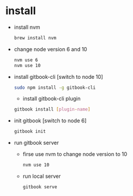 # install

- install nvm

  ```bash
  brew install nvm
  ```

- change node version 6 and 10

  ```bash
  nvm use 6
  nvm use 10
  ```

- install gitbook-cli [switch to node 10]

  ```bash
  sudo npm install -g gitbook-cli
  ```

  - install gitbook-cli plugin

  ```bash
  gitbook install [plugin-name]
  ```

- init gitbook [switch to node 6]

  ```bash
  gitbook init
  ```

- run gitbook server

  - firse use nvm to change node version to 10
    ```bash
    nvm use 10
    ```
  - run local server
    ```bash
    gitbook serve
    ```
